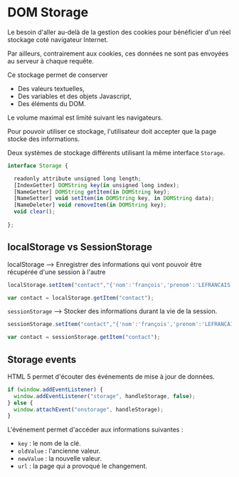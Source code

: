 # DOM Storage

Le besoin d'aller au-delà de la gestion des cookies pour bénéficier d'un réel stockage coté navigateur Internet.

Par ailleurs, contrairement aux cookies, ces données ne sont pas envoyées au serveur à chaque requête.

Ce stockage permet de conserver
* Des valeurs textuelles,
* Des variables et des objets Javascript,
* Des éléments du DOM.

Le volume maximal est limité suivant les navigateurs.

Pour pouvoir utiliser ce stockage, l'utilisateur doit accepter que la page stocke des informations.

Deux systèmes de stockage différents utilisant la même interface `Storage`.

```js
interface Storage {

  readonly attribute unsigned long length;
  [IndexGetter] DOMString key(in unsigned long index);
  [NameGetter] DOMString getItem(in DOMString key);
  [NameSetter] void setItem(in DOMString key, in DOMString data);
  [NameDeleter] void removeItem(in DOMString key);
  void clear();
  
};
```
## localStorage vs SessionStorage

localStorage  --> Enregistrer des informations qui vont pouvoir être récupérée d'une session à l'autre

```js
localStorage.setItem("contact","{'nom':'françois','prenom':'LEFRANCAIS'}");

var contact = localStorage.getItem("contact");
```

`sessionStorage`  --> Stocker des informations durant la vie de la session.

```js
sessionStorage.setItem("contact","{'nom':'françois','prenom':'LEFRANCAIS'}");

var contact = sessionStorage.getItem("contact");
```

## Storage events

HTML 5 permet d'écouter des événements de mise à jour de données.

```js
if (window.addEventListener) {
  window.addEventListener("storage", handleStorage, false);
} else {
  window.attachEvent("onstorage", handleStorage);
}
```
L'événement permet d'accéder aux informations suivantes :
* `key` : le nom de la clé.
* `oldValue` : l'ancienne valeur.
* `newValue` : la nouvelle valeur.
* `url` : la page qui a provoqué le changement.

